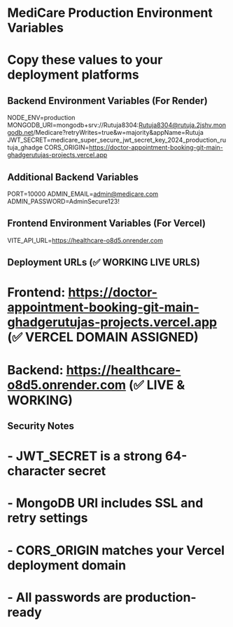 # MediCare Production Environment Variables
# Copy these values to your deployment platforms

## Backend Environment Variables (For Render)
NODE_ENV=production
MONGODB_URI=mongodb+srv://Rutuja8304:Rutuja8304@rutuja.2jshv.mongodb.net/Medicare?retryWrites=true&w=majority&appName=Rutuja
JWT_SECRET=medicare_super_secure_jwt_secret_key_2024_production_rutuja_ghadge
CORS_ORIGIN=https://doctor-appointment-booking-git-main-ghadgerutujas-projects.vercel.app

## Additional Backend Variables
PORT=10000
ADMIN_EMAIL=admin@medicare.com
ADMIN_PASSWORD=AdminSecure123!

## Frontend Environment Variables (For Vercel)
VITE_API_URL=https://healthcare-o8d5.onrender.com



## Deployment URLs (✅ WORKING LIVE URLS)
# Frontend: https://doctor-appointment-booking-git-main-ghadgerutujas-projects.vercel.app (✅ VERCEL DOMAIN ASSIGNED)
# Backend: https://healthcare-o8d5.onrender.com (✅ LIVE & WORKING)

## Security Notes
# - JWT_SECRET is a strong 64-character secret
# - MongoDB URI includes SSL and retry settings
# - CORS_ORIGIN matches your Vercel deployment domain
# - All passwords are production-ready
